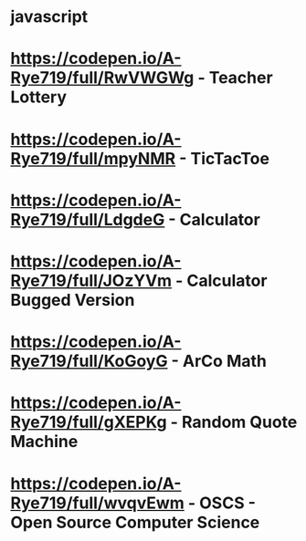 # javascript

# https://codepen.io/A-Rye719/full/RwVWGWg - Teacher Lottery

# https://codepen.io/A-Rye719/full/mpyNMR - TicTacToe

# https://codepen.io/A-Rye719/full/LdgdeG - Calculator

# https://codepen.io/A-Rye719/full/JOzYVm - Calculator Bugged Version

# https://codepen.io/A-Rye719/full/KoGoyG - ArCo Math

# https://codepen.io/A-Rye719/full/gXEPKg - Random Quote Machine

# https://codepen.io/A-Rye719/full/wvqvEwm -  OSCS - Open Source Computer Science
